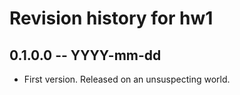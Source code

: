 # Revision history for hw1

## 0.1.0.0 -- YYYY-mm-dd

* First version. Released on an unsuspecting world.
